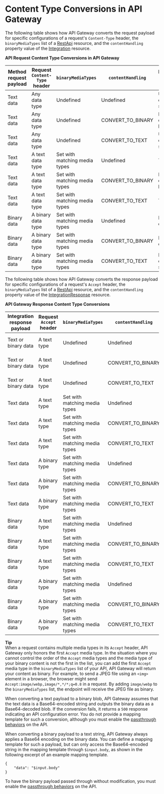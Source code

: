 # Content Type Conversions in API Gateway<a name="api-gateway-payload-encodings-workflow"></a>

The following table shows how API Gateway converts the request payload for specific configurations of a request's `Content-Type` header, the `binaryMediaTypes` list of a [RestApi](http://docs.aws.amazon.com/apigateway/api-reference/resource/rest-api/) resource, and the `contentHandling` property value of the [Integration](http://docs.aws.amazon.com/apigateway/api-reference/resource/integration/) resource\.


**API Request Content Type Conversions in API Gateway**  

| Method request payload | Request `Content-Type` header | `binaryMediaTypes` | `contentHandling` | Integration request payload | 
| --- | --- | --- | --- | --- | 
| Text data | Any data type | Undefined | Undefined | UTF8\-encoded string | 
| Text data | Any data type | Undefined | CONVERT\_TO\_BINARY | Base64\-decoded binary blob | 
| Text data | Any data type | Undefined | CONVERT\_TO\_TEXT | UTF8\-encoded string | 
| Text data | A text data type | Set with matching media types | Undefined | Text data | 
| Text data | A text data type | Set with matching media types | CONVERT\_TO\_BINARY | Base64\-decoded binary blob | 
| Text data | A text data type | Set with matching media types | CONVERT\_TO\_TEXT | Text data | 
| Binary data | A binary data type | Set with matching media types | Undefined | Binary data | 
| Binary data | A binary data type | Set with matching media types | CONVERT\_TO\_BINARY | Binary data | 
| Binary data | A binary data type | Set with matching media types | CONVERT\_TO\_TEXT | Base64\-encoded string | 

The following table shows how API Gateway converts the response payload for specific configurations of a request's `Accept` header, the `binaryMediaTypes` list of a [RestApi](http://docs.aws.amazon.com/apigateway/api-reference/resource/rest-api/) resource, and the `contentHandling` property value of the [IntegrationResponse](http://docs.aws.amazon.com/apigateway/api-reference/resource/integration-response/) resource\.


**API Gateway Response Content Type Conversions**  

| Integration response payload | Request `Accept` header | `binaryMediaTypes` | `contentHandling` | Method response payload | 
| --- | --- | --- | --- | --- | 
| Text or binary data | A text type | Undefined | Undefined | UTF8\-encoded string | 
| Text or binary data | A text type | Undefined | CONVERT\_TO\_BINARY | Base64\-decoded blob | 
| Text or binary data | A text type | Undefined | CONVERT\_TO\_TEXT | UTF8\-encoded string | 
| Text data | A text type | Set with matching media types | Undefined | Text data | 
| Text data | A text type | Set with matching media types | CONVERT\_TO\_BINARY | Base64\-decoded blob | 
| Text data | A text type | Set with matching media types | CONVERT\_TO\_TEXT | UTF8\-encoded string | 
| Text data | A binary type | Set with matching media types | Undefined | Base64\-decoded blob | 
| Text data | A binary type | Set with matching media types | CONVERT\_TO\_BINARY | Base64\-decoded blob | 
| Text data | A binary type | Set with matching media types | CONVERT\_TO\_TEXT | UTF8\-encoded string | 
| Binary data | A text type | Set with matching media types | Undefined | Base64\-encoded string | 
| Binary data | A text type | Set with matching media types | CONVERT\_TO\_BINARY | Binary data | 
| Binary data | A text type | Set with matching media types | CONVERT\_TO\_TEXT | Base64\-encoded string | 
| Binary data | A binary type | Set with matching media types | Undefined | Binary data | 
| Binary data | A binary type | Set with matching media types | CONVERT\_TO\_BINARY | Binary data | 
| Binary data | A binary type | Set with matching media types | CONVERT\_TO\_TEXT | Base64\-encoded string | 

**Tip**  
 When a request contains multiple media types in its `Accept` header, API Gateway only honors the first `Accept` media type\. In the situation where you cannot control the order of the `Accept` media types and the media type of your binary content is not the first in the list, you can add the first `Accept` media type in the `binaryMediaTypes` list of your API, API Gateway will return your content as binary\. For example, to send a JPEG file using an `<img>` element in a browser, the browser might send `Accept:image/webp,image/*,*/*;q=0.8` in a request\. By adding `image/webp` to the `binaryMediaTypes` list, the endpoint will receive the JPEG file as binary\. 

When converting a text payload to a binary blob, API Gateway assumes that the text data is a Base64\-encoded string and outputs the binary data as a Base64\-decoded blob\. If the conversion fails, it returns a `500` response indicating an API configuration error\. You do not provide a mapping template for such a conversion, although you must enable the [passthrough behaviors](integration-passthrough-behaviors.md) on the API\.

When converting a binary payload to a text string, API Gateway always applies a Base64 encoding on the binary data\. You can define a mapping template for such a payload, but can only access the Base64\-encoded string in the mapping template through `$input.body`, as shown in the following excerpt of an example mapping template\. 

```
{   
    "data": "$input.body"
}
```

To have the binary payload passed through without modification, you must enable the [passthrough behaviors](integration-passthrough-behaviors.md) on the API\. 